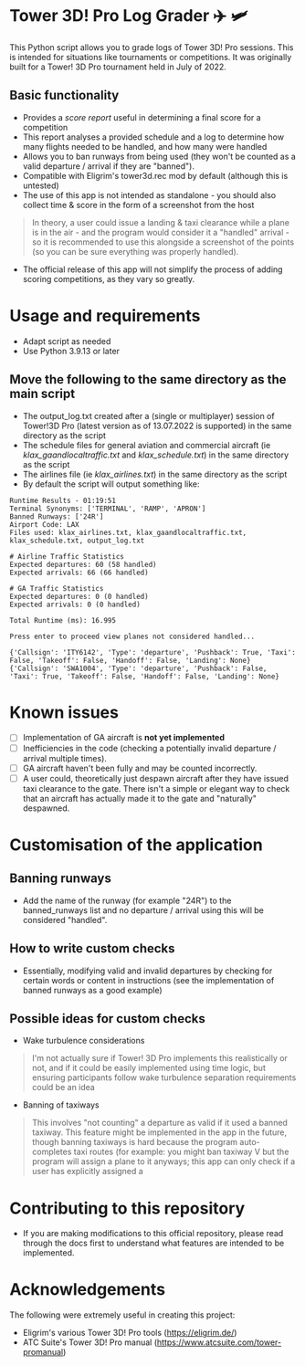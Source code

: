 # Tower 3D! Pro Log Grader :airplane: :small_airplane:

This Python script allows you to grade logs of Tower 3D! Pro sessions. This is intended for situations like tournaments or competitions. It was originally built for a Tower! 3D Pro tournament held in July of 2022.

## Basic functionality
- Provides a *score report* useful in determining a final score for a competition
- This report analyses a provided schedule and a log to determine how many flights needed to be handled, and how many were handled
- Allows you to ban runways from being used (they won't be counted as a valid departure / arrival if they are "banned").
- Compatible with Eligrim's tower3d.rec mod by default (although this is untested)
- The use of this app is not intended as standalone - you should also collect time & score in the form of a screenshot from the host
> In theory, a user could issue a landing & taxi clearance while a plane is in the air - and the program would consider it a "handled" arrival - so it is recommended to use this alongside a screenshot of the points (so you can be sure everything was properly handled). 

- The official release of this app will not simplify the process of adding scoring competitions, as they vary so greatly.

# Usage and requirements
- Adapt script as needed
- Use Python 3.9.13 or later
## Move the following to the same directory as the main script
- The output_log.txt created after a (single or multiplayer) session of Tower!3D Pro (latest version as of 13.07.2022 is supported) in the same directory as the script
- The schedule files for general aviation and commercial aircraft (ie *klax_gaandlocaltraffic.txt* and *klax_schedule.txt*) in the same directory as the script
- The airlines file (ie *klax_airlines.txt*) in the same directory as the script
- By default the script will output something like:

```
Runtime Results - 01:19:51
Terminal Synonyms: ['TERMINAL', 'RAMP', 'APRON']
Banned Runways: ['24R']
Airport Code: LAX
Files used: klax_airlines.txt, klax_gaandlocaltraffic.txt, klax_schedule.txt, output_log.txt

# Airline Traffic Statistics
Expected departures: 60 (58 handled)
Expected arrivals: 66 (66 handled)

# GA Traffic Statistics
Expected departures: 0 (0 handled)
Expected arrivals: 0 (0 handled)

Total Runtime (ms): 16.995

Press enter to proceed view planes not considered handled...

{'Callsign': 'ITY6142', 'Type': 'departure', 'Pushback': True, 'Taxi': False, 'Takeoff': False, 'Handoff': False, 'Landing': None}
{'Callsign': 'SWA1004', 'Type': 'departure', 'Pushback': False, 'Taxi': True, 'Takeoff': False, 'Handoff': False, 'Landing': None}
```

# Known issues
- [ ] Implementation of GA aircraft is **not yet implemented**
- [ ] Inefficiencies in the code (checking a potentially invalid departure / arrival multiple times).
- [ ] GA aircraft haven't been fully and may be counted incorrectly.
- [ ] A user could, theoretically just despawn aircraft after they have issued taxi clearance to the gate. There isn't a simple or elegant way to check that an aircraft has actually made it to the gate and "naturally" despawned.

# Customisation of the application
## Banning runways
- Add the name of the runway (for example "24R") to the banned_runways list and no departure / arrival using this will be considered "handled".
## How to write custom checks
- Essentially, modifying valid and invalid departures by checking for certain words or content in instructions (see the implementation of banned runways as a good example)
## Possible ideas for custom checks
- Wake turbulence considerations
> I'm not actually sure if Tower! 3D Pro implements this realistically or not, and if it could be easily implemented using time logic, but ensuring participants follow wake turbulence separation requirements could be an idea
- Banning of taxiways 
> This involves "not counting" a departure as valid if it used a banned taxiway. This feature might be implemented in the app in the future, though banning taxiways is hard because the program auto-completes taxi routes (for example: you might ban taxiway V but the program will assign a plane to it anyways; this app can only check if a user has explicitly assigned a 

# Contributing to this repository
- If you are making modifications to this official repository, please read through the docs first to understand what features are intended to be implemented.

# Acknowledgements
The following were extremely useful in creating this project:
- Eligrim's various Tower 3D! Pro tools (https://eligrim.de/)
- ATC Suite's Tower 3D! Pro manual (https://www.atcsuite.com/tower-promanual)